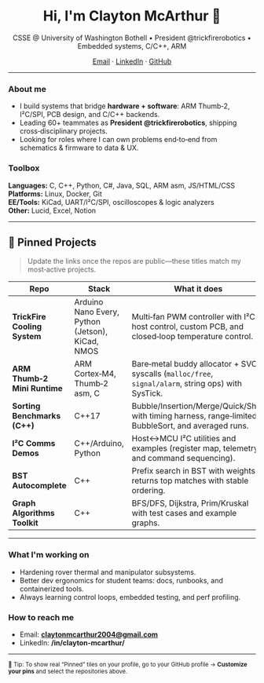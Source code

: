 <h1 align="center">Hi, I'm Clayton McArthur 👋</h1>
<p align="center">
  CSSE @ University of Washington Bothell • President @trickfirerobotics • Embedded systems, C/C++, ARM
</p>

<p align="center">
  <a href="mailto:claytonmcarthur2004@gmail.com">Email</a> ·
  <a href="https://www.linkedin.com/in/clayton-mcarthur/">LinkedIn</a> ·
  <a href="https://github.com/ClaytonMcArthur">GitHub</a>
</p>

---

### About me
- I build systems that bridge **hardware + software**: ARM Thumb‑2, I²C/SPI, PCB design, and C/C++ backends.
- Leading 60+ teammates as **President @trickfirerobotics**, shipping cross‑disciplinary projects.
- Looking for roles where I can own problems end‑to‑end from schematics & firmware to data & UX.

### Toolbox
**Languages:** C, C++, Python, C#, Java, SQL, ARM asm, JS/HTML/CSS  
**Platforms:** Linux, Docker, Git  
**EE/Tools:** KiCad, UART/I²C/SPI, oscilloscopes & logic analyzers  
**Other:** Lucid, Excel, Notion

---

## 📌 Pinned Projects
> Update the links once the repos are public—these titles match my most‑active projects.

| Repo | Stack | What it does |
|---|---|---|
| **TrickFire Cooling System** | Arduino Nano Every, Python (Jetson), KiCad, NMOS | Multi‑fan PWM controller with I²C host control, custom PCB, and closed‑loop temperature control. |
| **ARM Thumb‑2 Mini Runtime** | ARM Cortex‑M4, Thumb‑2 asm, C | Bare‑metal buddy allocator + SVC syscalls (`malloc/free`, `signal/alarm`, string ops) with SysTick. |
| **Sorting Benchmarks (C++)** | C++17 | Bubble/Insertion/Merge/Quick/Shell with timing harness, range‑limited BubbleSort, and averaged runs. |
| **I²C Comms Demos** | C++/Arduino, Python | Host↔MCU I²C utilities and examples (register map, telemetry, and command sequencing). |
| **BST Autocomplete** | C++ | Prefix search in BST with weights; returns top matches with stable ordering. |
| **Graph Algorithms Toolkit** | C++ | BFS/DFS, Dijkstra, Prim/Kruskal with test cases and example graphs. |

---

### What I'm working on
- Hardening rover thermal and manipulator subsystems.  
- Better dev ergonomics for student teams: docs, runbooks, and containerized tools.  
- Always learning control loops, embedded testing, and perf profiling.

### How to reach me
- Email: **claytonmcarthur2004@gmail.com**  
- LinkedIn: **/in/clayton-mcarthur/**

---

<sub>📌 Tip: To show real “Pinned” tiles on your profile, go to your GitHub profile → **Customize your pins** and select the repositories above.</sub>
